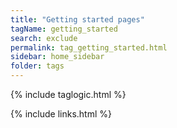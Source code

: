 ```yaml
---
title: "Getting started pages"
tagName: getting_started
search: exclude
permalink: tag_getting_started.html
sidebar: home_sidebar
folder: tags
---
```


{% include taglogic.html %}

{% include links.html %}
